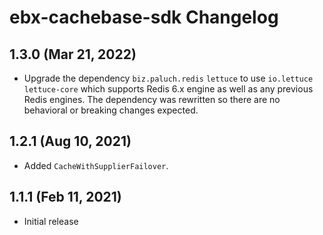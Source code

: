 # ebx-cachebase-sdk Changelog

## 1.3.0 (Mar 21, 2022)

* Upgrade the dependency `biz.paluch.redis` `lettuce`  to use `io.lettuce` `lettuce-core` which 
  supports Redis 6.x engine as well as any previous Redis engines. The dependency was rewritten 
  so there are no behavioral or breaking changes expected.

## 1.2.1 (Aug 10, 2021)

* Added `CacheWithSupplierFailover`.

## 1.1.1 (Feb 11, 2021)

* Initial release
